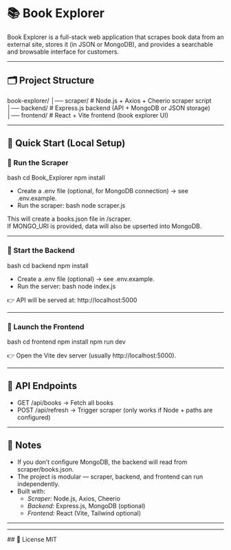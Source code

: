 
# 📚 Book Explorer

Book Explorer is a full-stack web application that scrapes book data from an external site, stores it (in JSON or MongoDB), and provides a searchable and browsable interface for customers.

---

## 🗂 Project Structure


book-explorer/
│── scraper/   # Node.js + Axios + Cheerio scraper script
│── backend/   # Express.js backend (API + MongoDB or JSON storage)
│── frontend/  # React + Vite frontend (book explorer UI)


---

## 🚀 Quick Start (Local Setup)

### ⿡ Run the Scraper
bash
cd Book_Explorer
npm install


- Create a .env file (optional, for MongoDB connection) → see .env.example.
- Run the scraper:
bash
node scraper.js

This will create a books.json file in /scraper.  
If MONGO_URI is provided, data will also be upserted into MongoDB.

---

### ⿢ Start the Backend
bash
cd backend
npm install


- Create a .env file (optional) → see .env.example.
- Run the server:
bash
node index.js


👉 API will be served at: http://localhost:5000

---

### ⿣ Launch the Frontend
bash
cd frontend
npm install
npm run dev


👉 Open the Vite dev server (usually http://localhost:5000).

---

## 🔗 API Endpoints

- GET /api/books → Fetch all books  
- POST /api/refresh → Trigger scraper (only works if Node + paths are configured)  

---

## 📝 Notes
- If you don’t configure MongoDB, the backend will read from scraper/books.json.
- The project is modular — scraper, backend, and frontend can run independently.
- Built with:
  - *Scraper:* Node.js, Axios, Cheerio
  - *Backend:* Express.js, MongoDB (optional)
  - *Frontend:* React (Vite, Tailwind optional)

---



---

## 📜 License
MIT
